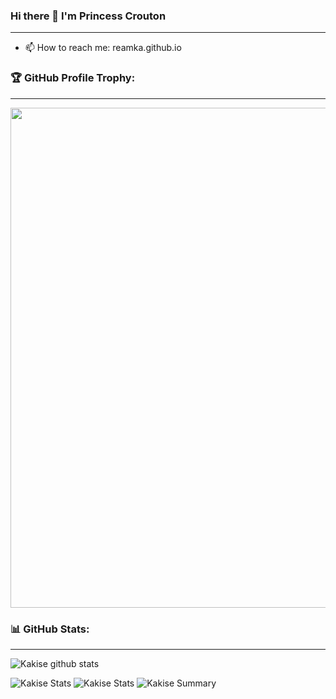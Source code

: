 ### Hi there 👋 I'm Princess Crouton
---
- 📫 How to reach me: reamka.github.io

### 🏆 GitHub Profile Trophy:
---
<a href="https://github.com/ryo-ma/github-profile-trophy">
  <img width=800 src="https://github-profile-trophy.vercel.app/?username=reamka&column=8&theme=radical&no-frame=true&no-bg=true"/>
</a>


### 📊 GitHub Stats:
---
![Kakise github stats](https://github-readme-stats.vercel.app/api?username=reamka&theme=radical&show_icons=true&count_private=true)

![Kakise Stats](https://github-profile-summary-cards.vercel.app/api/cards/repos-per-language?username=reamka&theme=solarized_dark)
![Kakise Stats](https://github-profile-summary-cards.vercel.app/api/cards/most-commit-language?username=reamka&theme=solarized_dark)
![Kakise Summary](https://github-profile-summary-cards.vercel.app/api/cards/profile-details?username=reamka&theme=solarized_dark)
